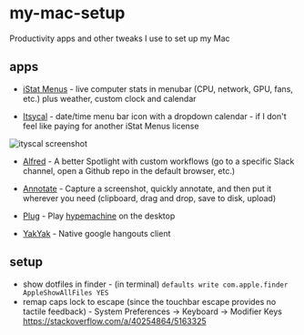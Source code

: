 # my-mac-setup
Productivity apps and other tweaks I use to set up my Mac

## apps

* [iStat Menus](https://bjango.com/mac/istatmenus/) - live computer stats in menubar (CPU, network, GPU, fans, etc.) plus weather, custom clock and calendar

* [Itsycal](https://www.mowglii.com/itsycal/datetime.html) - date/time menu bar icon with a dropdown calendar - if I don't feel like paying for another iStat Menus license

![ityscal screenshot](https://www.mowglii.com/itsycal/itsycalbanner2.png)

* [Alfred](https://www.alfredapp.com/) - A better Spotlight with custom workflows (go to a specific Slack channel, open a Github repo in the default browser, etc.)

* [Annotate](https://itunes.apple.com/us/app/annotate-capture-and-share/id918207447?mt=12) - Capture a screenshot, quickly annotate, and then put it wherever you need (clipboard, drag and drop, save to disk, upload)

* [Plug](https://www.plugformac.com/) - Play [hypemachine](https://hypem.com) on the desktop

* [YakYak](https://github.com/yakyak/yakyak) - Native google hangouts client

## setup

* show dotfiles in finder - (in terminal) `defaults write com.apple.finder AppleShowAllFiles YES`
* remap caps lock to escape (since the touchbar escape provides no tactile feedback) - System Preferences -> Keyboard -> Modifier Keys https://stackoverflow.com/a/40254864/5163325
